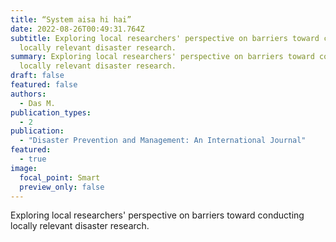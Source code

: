 ```yaml
---
title: “System aisa hi hai”
date: 2022-08-26T00:49:31.764Z
subtitle: Exploring local researchers' perspective on barriers toward conducting
  locally relevant disaster research.
summary: Exploring local researchers' perspective on barriers toward conducting
  locally relevant disaster research.
draft: false
featured: false
authors:
  - Das M.
publication_types:
  - 2
publication:
  - "Disaster Prevention and Management: An International Journal"
featured:
  - true
image:
  focal_point: Smart
  preview_only: false
---
```

Exploring local researchers' perspective on barriers toward conducting locally relevant disaster research.